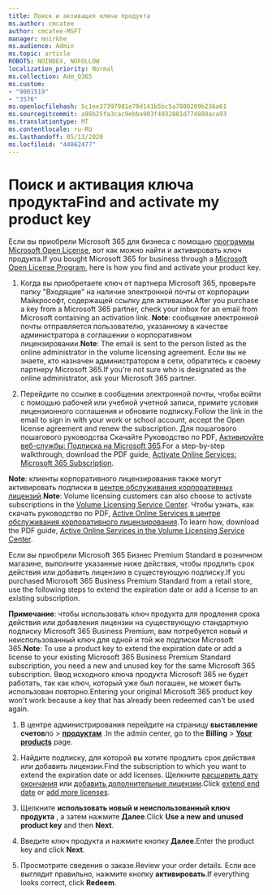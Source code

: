 ```yaml
---
title: Поиск и активация ключа продукта
ms.author: cmcatee
author: cmcatee-MSFT
manager: mnirkhe
ms.audience: Admin
ms.topic: article
ROBOTS: NOINDEX, NOFOLLOW
localization_priority: Normal
ms.collection: Adm_O365
ms.custom:
- "9001519"
- "3576"
ms.openlocfilehash: 5c1ee37397981e70d141b5bc5a7880209b236a61
ms.sourcegitcommit: a98b25fa3cac9ebba983f4932881d774880aca93
ms.translationtype: MT
ms.contentlocale: ru-RU
ms.lasthandoff: 05/13/2020
ms.locfileid: "44062477"
---
```

# <a name="find-and-activate-my-product-key"></a><span data-ttu-id="65868-102">Поиск и активация ключа продукта</span><span class="sxs-lookup"><span data-stu-id="65868-102">Find and activate my product key</span></span>

<span data-ttu-id="65868-103">Если вы приобрели Microsoft 365 для бизнеса с помощью [программы Microsoft Open License](https://go.microsoft.com/fwlink/p/?LinkID=613298), вот как можно найти и активировать ключ продукта.</span><span class="sxs-lookup"><span data-stu-id="65868-103">If you bought Microsoft 365 for business through a [Microsoft Open License Program](https://go.microsoft.com/fwlink/p/?LinkID=613298), here is how you find and activate your product key.</span></span>

1. <span data-ttu-id="65868-104">Когда вы приобретаете ключ от партнера Microsoft 365, проверьте папку "Входящие" на наличие электронной почты от корпорации Майкрософт, содержащей ссылку для активации.</span><span class="sxs-lookup"><span data-stu-id="65868-104">After you purchase a key from a Microsoft 365 partner, check your inbox for an email from Microsoft containing an activation link.</span></span>  <span data-ttu-id="65868-105">**Note**: сообщение электронной почты отправляется пользователю, указанному в качестве администратора в соглашении о корпоративном лицензировании.</span><span class="sxs-lookup"><span data-stu-id="65868-105">**Note**: The email is sent to the person listed as the online administrator in the volume licensing agreement.</span></span>  <span data-ttu-id="65868-106">Если вы не знаете, кто назначен администратором в сети, обратитесь к своему партнеру Microsoft 365.</span><span class="sxs-lookup"><span data-stu-id="65868-106">If you're not sure who is designated as the online administrator, ask your Microsoft 365 partner.</span></span>

2. <span data-ttu-id="65868-107">Перейдите по ссылке в сообщении электронной почты, чтобы войти с помощью рабочей или учебной учетной записи, примите условия лицензионного соглашения и обновите подписку.</span><span class="sxs-lookup"><span data-stu-id="65868-107">Follow the link in the email to sign in with your work or school account, accept the Open license agreement and renew the subscription.</span></span>  <span data-ttu-id="65868-108">Для пошагового пошагового руководства Скачайте Руководство по PDF, [Активируйте веб-службы: Подписка на Microsoft 365](https://go.microsoft.com/fwlink/p/?LinkId=618100).</span><span class="sxs-lookup"><span data-stu-id="65868-108">For a step-by-step walkthrough, download the PDF guide, [Activate Online Services: Microsoft 365 Subscription](https://go.microsoft.com/fwlink/p/?LinkId=618100).</span></span> 

<span data-ttu-id="65868-109">**Note**: клиенты корпоративного лицензирования также могут активировать подписки в [центре обслуживания корпоративных лицензий](https://go.microsoft.com/fwlink/p/?LinkID=282016).</span><span class="sxs-lookup"><span data-stu-id="65868-109">**Note**: Volume licensing customers can also choose to activate subscriptions in the [Volume Licensing Service Center](https://go.microsoft.com/fwlink/p/?LinkID=282016).</span></span>  <span data-ttu-id="65868-110">Чтобы узнать, как скачать руководство по PDF, [Active Online Services в центре обслуживания корпоративного лицензирования](https://go.microsoft.com/fwlink/p/?LinkId=618096).</span><span class="sxs-lookup"><span data-stu-id="65868-110">To learn how, download the PDF guide, [Active Online Services in the Volume Licensing Service Center](https://go.microsoft.com/fwlink/p/?LinkId=618096).</span></span>

<span data-ttu-id="65868-111">Если вы приобрели Microsoft 365 Бизнес Premium Standard в розничном магазине, выполните указанные ниже действия, чтобы продлить срок действия или добавить лицензию в существующую подписку.</span><span class="sxs-lookup"><span data-stu-id="65868-111">If you purchased Microsoft 365 Business Premium Standard from a retail store, use the following steps to extend the expiration date or add a license to an existing subscription.</span></span>

<span data-ttu-id="65868-112">**Примечание**: чтобы использовать ключ продукта для продления срока действия или добавления лицензии на существующую стандартную подписку Microsoft 365 Business Premium, вам потребуется новый и неиспользованный ключ для одной и той же подписки Microsoft 365.</span><span class="sxs-lookup"><span data-stu-id="65868-112">**Note**: To use a product key to extend the expiration date or add a license to your existing Microsoft 365 Business Premium Standard subscription, you need a new and unused key for the same Microsoft  365 subscription.</span></span>  <span data-ttu-id="65868-113">Ввод исходного ключа продукта Microsoft 365 не будет работать, так как ключ, который уже был погашен, не может быть использован повторно.</span><span class="sxs-lookup"><span data-stu-id="65868-113">Entering your original Microsoft  365 product key won't work because a key that has already been redeemed can't be used again.</span></span>

1. <span data-ttu-id="65868-114">В центре администрирования перейдите на страницу **выставление счетов**по  >  **[продуктам](https://go.microsoft.com/fwlink/p/?linkid=842054)** .</span><span class="sxs-lookup"><span data-stu-id="65868-114">In the admin center, go to the **Billing** > **[Your products](https://go.microsoft.com/fwlink/p/?linkid=842054)** page.</span></span>

2. <span data-ttu-id="65868-115">Найдите подписку, для которой вы хотите продлить срок действия или добавить лицензии.</span><span class="sxs-lookup"><span data-stu-id="65868-115">Find the subscription to which you want to extend the expiration date or add licenses.</span></span>  <span data-ttu-id="65868-116">Щелкните [расширить дату окончания](https://go.microsoft.com/fwlink/p/?linkid=842054) или [добавить дополнительные лицензии](https://go.microsoft.com/fwlink/p/?linkid=842054).</span><span class="sxs-lookup"><span data-stu-id="65868-116">Click [extend end date](https://go.microsoft.com/fwlink/p/?linkid=842054) or [add more licenses](https://go.microsoft.com/fwlink/p/?linkid=842054).</span></span>

3. <span data-ttu-id="65868-117">Щелкните **использовать новый и неиспользованный ключ продукта** , а затем нажмите **Далее**.</span><span class="sxs-lookup"><span data-stu-id="65868-117">Click **Use a new and unused product key** and then **Next**.</span></span>

4. <span data-ttu-id="65868-118">Введите ключ продукта и нажмите кнопку **Далее**.</span><span class="sxs-lookup"><span data-stu-id="65868-118">Enter the product key and click **Next**.</span></span>

5. <span data-ttu-id="65868-119">Просмотрите сведения о заказе.</span><span class="sxs-lookup"><span data-stu-id="65868-119">Review your order details.</span></span>  <span data-ttu-id="65868-120">Если все выглядит правильно, нажмите кнопку **активировать**.</span><span class="sxs-lookup"><span data-stu-id="65868-120">If everything looks correct, click **Redeem**.</span></span>